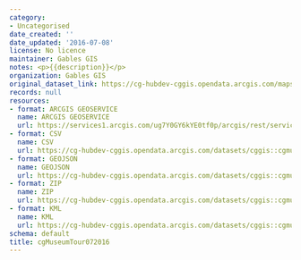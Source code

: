 ```yaml
---
category:
- Uncategorised
date_created: ''
date_updated: '2016-07-08'
license: No licence
maintainer: Gables GIS
notes: <p>{{description}}</p>
organization: Gables GIS
original_dataset_link: https://cg-hubdev-cggis.opendata.arcgis.com/maps/cggis::cgmuseumtour072016
records: null
resources:
- format: ARCGIS GEOSERVICE
  name: ARCGIS GEOSERVICE
  url: https://services1.arcgis.com/ug7Y0GY6kYE0tf0p/arcgis/rest/services/cgMuseumTour072016/FeatureServer/0
- format: CSV
  name: CSV
  url: https://cg-hubdev-cggis.opendata.arcgis.com/datasets/cggis::cgmuseumtour072016.csv?outSR=%7B%22latestWkid%22%3A3857%2C%22wkid%22%3A102100%7D
- format: GEOJSON
  name: GEOJSON
  url: https://cg-hubdev-cggis.opendata.arcgis.com/datasets/cggis::cgmuseumtour072016.geojson?outSR=%7B%22latestWkid%22%3A3857%2C%22wkid%22%3A102100%7D
- format: ZIP
  name: ZIP
  url: https://cg-hubdev-cggis.opendata.arcgis.com/datasets/cggis::cgmuseumtour072016.zip?outSR=%7B%22latestWkid%22%3A3857%2C%22wkid%22%3A102100%7D
- format: KML
  name: KML
  url: https://cg-hubdev-cggis.opendata.arcgis.com/datasets/cggis::cgmuseumtour072016.kml?outSR=%7B%22latestWkid%22%3A3857%2C%22wkid%22%3A102100%7D
schema: default
title: cgMuseumTour072016
---
```

